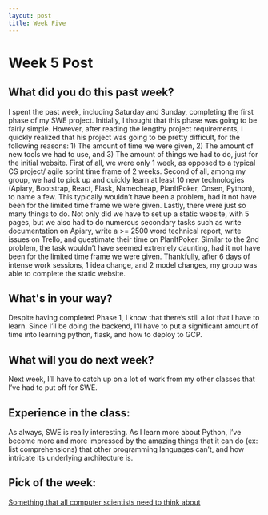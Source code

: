 ```yaml
---
layout: post
title: Week Five
---
```


<h1> Week 5 Post </h1>
<h2>What did you do this past week? </h2>
I spent the past week, including Saturday and Sunday, completing the first phase of my SWE project.  Initially, I thought that this phase was going to be fairly simple. However, after reading the lengthy project requirements, I quickly realized that his project was going to be pretty difficult, for the following reasons: 1) The amount of time we were given, 2) The amount of new tools we had to use, and 3) The amount of things we had to do, just for the initial website. First of all, we were only 1 week, as opposed to a typical CS project/ agile sprint time frame of 2 weeks. Second of all, among my group, we had to pick up and quickly learn at least 10 new technologies (Apiary, Bootstrap, React, Flask, Namecheap, PlanItPoker, Onsen, Python), to name a few. This typically wouldn’t have been a problem, had it not have been for the limited time frame we were given. Lastly, there were just so many things to do. Not only did we have to set up a static website, with 5 pages, but we also had to do numerous secondary tasks such as write documentation on Apiary, write a >= 2500 word technical report, write issues on Trello, and guestimate their time on PlanItPoker. Similar to the 2nd problem, the task wouldn’t have seemed extremely daunting, had it not have been for the limited time frame we were given. Thankfully, after 6 days of intense work sessions, 1 idea change, and 2 model changes, my group was able to complete the static website. 
<h2>What's in your way?</h2>
Despite having completed Phase 1, I know that there’s still a lot that I have to learn. Since I’ll be doing the backend, I’ll have to put a significant amount of time into learning python, flask, and how to deploy to GCP.
<h2>What will you do next week?</h2>
Next week, I’ll have to catch up on a lot of work from my other classes that I’ve had to put off for SWE.
<h2>Experience in the class:</h2>
As always, SWE is really interesting. As I learn more about Python, I’ve become more and more impressed by the amazing things that it can do (ex: list comprehensions) that other programming languages can’t, and how intricate its underlying architecture is.
<h2>Pick of the week:</h2>
<a href = "https://www.theatlantic.com/technology/archive/2017/09/saving-the-world-from-code/540393/"> Something that all computer scientists need to think about </a>
